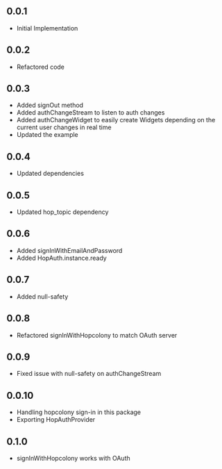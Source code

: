 ## 0.0.1

* Initial Implementation

## 0.0.2

* Refactored code

## 0.0.3

* Added signOut method
* Added authChangeStream to listen to auth changes
* Added authChangeWidget to easily create Widgets depending on the current user changes in real time
* Updated the example

## 0.0.4

* Updated dependencies

## 0.0.5

* Updated hop_topic dependency

## 0.0.6

* Added signInWithEmailAndPassword
* Added HopAuth.instance.ready

## 0.0.7

* Added null-safety

## 0.0.8

* Refactored signInWithHopcolony to match OAuth server

## 0.0.9

* Fixed issue with null-safety on authChangeStream

## 0.0.10

* Handling hopcolony sign-in in this package
* Exporting HopAuthProvider

## 0.1.0

* signInWithHopcolony works with OAuth

~~~~~~~~~NOT PUBLISHED